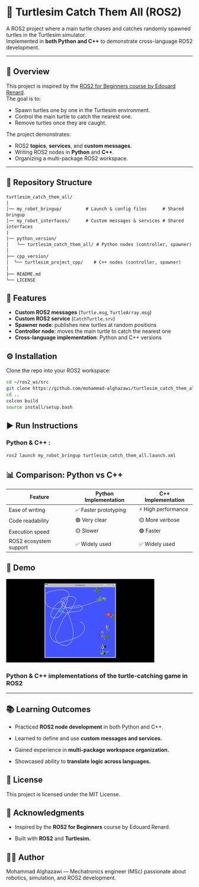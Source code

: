 # 🐢 Turtlesim Catch Them All (ROS2)

A ROS2 project where a main turtle chases and catches randomly spawned turtles in the Turtlesim simulator.  
Implemented in **both Python and C++** to demonstrate cross-language ROS2 development.

---

## 📖 Overview
This project is inspired by the [ROS2 for Beginners course by Edouard Renard](https://www.udemy.com/course/ros2-for-beginners/).  
The goal is to:
- Spawn turtles one by one in the Turtlesim environment.
- Control the main turtle to catch the nearest one.
- Remove turtles once they are caught.

The project demonstrates:
- ROS2 **topics**, **services**, and **custom messages**.
- Writing ROS2 nodes in **Python** and **C++**.
- Organizing a multi-package ROS2 workspace.

---

## 📂 Repository Structure
```code 
turtlesim_catch_them_all/
|
│── my_robot_bringup/         # Launch & config files      # Shared bringup
│── my_robot_interfaces/      # Custom messages & services # Shared interfaces
|
|── python_version/
│   └── turtlesim_catch_them_all/ # Python nodes (controller, spawner)
│
├── cpp_version/
│  └── turtlesim_project_cpp/    # C++ nodes (controller, spawner)
│
├── README.md
└── LICENSE
```
## 🚀 Features
- **Custom ROS2 messages** (`Turtle.msg`, `TurtleArray.msg`)  
- **Custom ROS2 service** (`CatchTurtle.srv`)  
- **Spawner node**: publishes new turtles at random positions  
- **Controller node**: moves the main turtle to catch the nearest one  
- **Cross-language implementation**: Python and C++ versions

## ⚙️ Installation
Clone the repo into your ROS2 workspace:
```bash
cd ~/ros2_ws/src
git clone https://github.com/mohammad-alghazawi/turtlesim_catch_them_all.git
cd ..
colcon build
source install/setup.bash
```
## ▶️ Run Instructions
### Python & C++ :
```bash 
ros2 launch my_robot_bringup turtlesim_catch_them_all.launch.xml
```

## 📊 Comparison: Python vs C++

| Feature                  | Python Implementation | C++ Implementation |
|---------------------------|-----------------------|--------------------|
| Ease of writing           | ✅ Faster prototyping | ⚡ High performance |
| Code readability          | 🟢 Very clear         | 🟡 More verbose     |
| Execution speed           | 🟡 Slower             | 🟢 Faster           |
| ROS2 ecosystem support    | ✅ Widely used        | ✅ Widely used      |

## 📸 Demo
![Turtlesim Demo](/docs/demo.gif)

### Python & C++ implementations of the turtle-catching game in ROS2
 ---

## 📚 Learning Outcomes
- Practiced **ROS2 node development** in both Python and C++.

- Learned to define and use **custom messages and services.**

- Gained experience in **multi-package workspace organization.**

- Showcased ability to **translate logic across languages.**

## 📝 License
This project is licensed under the MIT License.

## 🙌 Acknowledgments
- Inspired by the **ROS2 for Beginners** course by Edouard Renard.

- Built with **ROS2** and **Turtlesim.**

## 🙋‍♂️ Author
Mohammad Alghazawi — Mechatronics engineer (MSc) passionate about robotics, simulation, and ROS2 development.